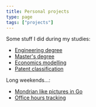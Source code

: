 ```yaml
---
title: Personal projects
type: page
tags: ["projects"]
---
```


Some stuff I did during my studies:

- [Engineering degree](/projects/diploma/)
- [Master's degree](/projects/masters/)
- [Economics modelling](/projects/economics/)
- [Patent classification](/projects/patents/)

Long weekends...:

- [Mondrian like pictures in Go](/projects/mondrian/)
- [Office hours tracking](/projects/rfid/)